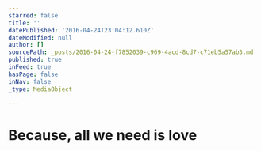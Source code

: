 ```yaml
---
starred: false
title: ''
datePublished: '2016-04-24T23:04:12.610Z'
dateModified: null
author: []
sourcePath: _posts/2016-04-24-f7852039-c969-4acd-8cd7-c71eb5a57ab3.md
published: true
inFeed: true
hasPage: false
inNav: false
_type: MediaObject

---
```

# Because, all we need is love